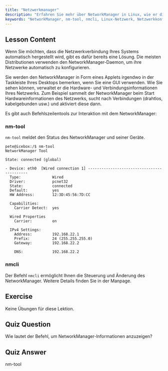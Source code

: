 ```yaml
---
title: "Netzwerkmanager"
description: "Erfahren Sie mehr über NetworkManager in Linux, wie er die Netzwerkkonfiguration automatisiert und verwenden Sie die Befehle nm-tool & nmcli. Starten Sie mit diesem Anfängerleitfaden!"
keywords: "NetworkManager, nm-tool, nmcli, Linux-Netzwerk, Netzwerkkonfiguration, Linux-Tutorial, Anfängerleitfaden"
---
```


## Lesson Content

Wenn Sie möchten, dass die Netzwerkverbindung Ihres Systems automatisch hergestellt wird, gibt es dafür bereits eine Lösung. Die meisten Distributionen verwenden den NetworkManager-Daemon, um ihre Netzwerke automatisch zu konfigurieren.

Sie werden den NetworkManager in Form eines Applets irgendwo in der Taskleiste Ihres Desktops bemerken, wenn Sie eine GUI verwenden. Wie Sie sehen können, verwaltet er die Hardware- und Verbindungsinformationen Ihres Netzwerks. Zum Beispiel sammelt der NetworkManager beim Start Hardwareinformationen des Netzwerks, sucht nach Verbindungen (drahtlos, kabelgebunden usw.) und aktiviert diese dann.

Es gibt auch Befehlszeilentools zur Interaktion mit dem NetworkManager:

### nm-tool

`nm-tool` meldet den Status des NetworkManager und seiner Geräte.

```plaintext
pete@icebox:/$ nm-tool
NetworkManager Tool

State: connected (global)

- Device: eth0  [Wired connection 1] -------------------------------------------
  Type:              Wired
  Driver:            pcnet32
  State:             connected
  Default:           yes
  HW Address:        12:3D:45:56:7D:CC

  Capabilities:
    Carrier Detect:  yes

  Wired Properties
    Carrier:         on

  IPv4 Settings:
    Address:         192.168.22.1
    Prefix:          24 (255.255.255.0)
    Gateway:         192.168.22.2

    DNS:             192.168.22.2
```

### nmcli

Der Befehl `nmcli` ermöglicht Ihnen die Steuerung und Änderung des NetworkManager. Weitere Details finden Sie in der Manpage.

## Exercise

Keine Übungen für diese Lektion.

## Quiz Question

Wie lautet der Befehl, um NetworkManager-Informationen anzuzeigen?

## Quiz Answer

nm-tool
